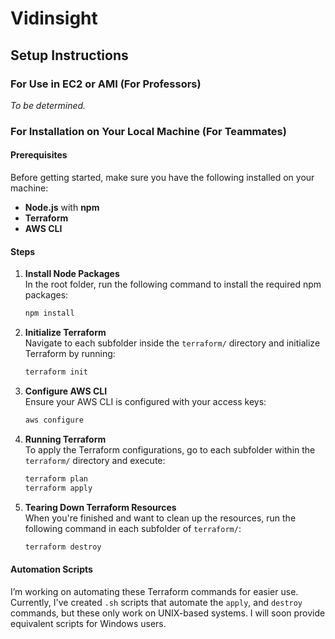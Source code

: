 # Vidinsight

## Setup Instructions

### For Use in EC2 or AMI (For Professors)
*To be determined.*

### For Installation on Your Local Machine (For Teammates)

#### Prerequisites
Before getting started, make sure you have the following installed on your machine:
- **Node.js** with **npm** 
- **Terraform**
- **AWS CLI**

#### Steps

1. **Install Node Packages**  
   In the root folder, run the following command to install the required npm packages:
   ```bash
   npm install
   ```

2. **Initialize Terraform**  
   Navigate to each subfolder inside the `terraform/` directory and initialize Terraform by running:
   ```bash
   terraform init
   ```

3. **Configure AWS CLI**  
   Ensure your AWS CLI is configured with your access keys:
   ```bash
   aws configure
   ```

4. **Running Terraform**  
   To apply the Terraform configurations, go to each subfolder within the `terraform/` directory and execute:
   ```bash
   terraform plan
   terraform apply
   ```

5. **Tearing Down Terraform Resources**  
   When you're finished and want to clean up the resources, run the following command in each subfolder of `terraform/`:
   ```bash
   terraform destroy
   ```

#### Automation Scripts
I’m working on automating these Terraform commands for easier use. Currently, I've created `.sh` scripts that automate the `apply`, and `destroy` commands, but these only work on UNIX-based systems. I will soon provide equivalent scripts for Windows users.
